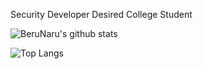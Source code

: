 Security Developer Desired College Student


![BeruNaru's github stats](https://github-readme-stats.vercel.app/api?username=BeruNaru&show_icons=true&theme=graywhite)

![Top Langs](https://github-readme-stats.vercel.app/api/top-langs/?username=BeruNaru&layout=compact&theme=graywhite)
